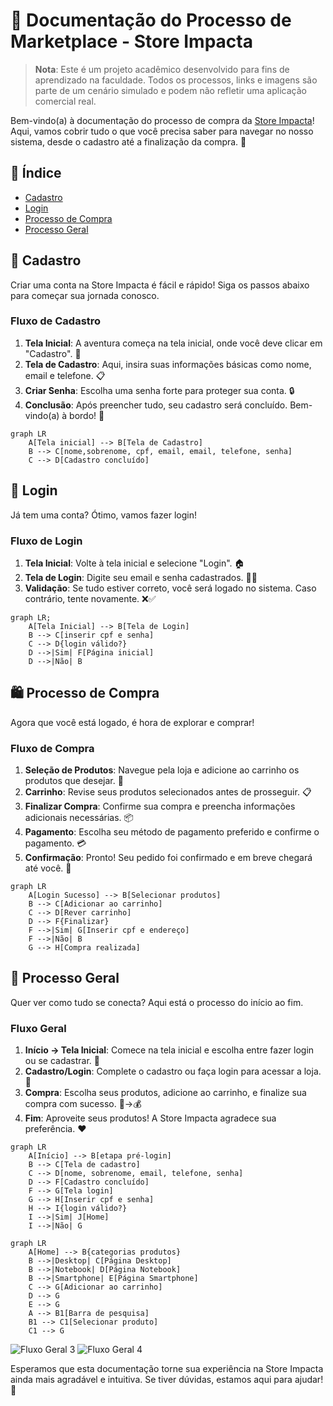 # 🛒 Documentação do Processo de Marketplace - Store Impacta

> **Nota**: Este é um projeto acadêmico desenvolvido para fins de aprendizado na faculdade. Todos os processos, links e imagens são parte de um cenário simulado e podem não refletir uma aplicação comercial real.

Bem-vindo(a) à documentação do processo de compra da [Store Impacta](https://store-imapcta.vercel.app/)! Aqui, vamos cobrir tudo o que você precisa saber para navegar no nosso sistema, desde o cadastro até a finalização da compra. 🚀

## 📑 Índice

- [Cadastro](#cadastro)
- [Login](#login)
- [Processo de Compra](#processo-de-compra)
- [Processo Geral](#processo-geral)

## 📝 Cadastro

Criar uma conta na Store Impacta é fácil e rápido! Siga os passos abaixo para começar sua jornada conosco.

### Fluxo de Cadastro

1. **Tela Inicial**: A aventura começa na tela inicial, onde você deve clicar em "Cadastro". 🌟
2. **Tela de Cadastro**: Aqui, insira suas informações básicas como nome, email e telefone. 📋
3. **Criar Senha**: Escolha uma senha forte para proteger sua conta. 🔒
4. **Conclusão**: Após preencher tudo, seu cadastro será concluído. Bem-vindo(a) à bordo! 🎉

```mermaid
graph LR
    A[Tela inicial] --> B[Tela de Cadastro]
    B --> C[nome,sobrenome, cpf, email, email, telefone, senha]
    C --> D[Cadastro concluído]
```

## 🔑 Login

Já tem uma conta? Ótimo, vamos fazer login!

### Fluxo de Login

1. **Tela Inicial**: Volte à tela inicial e selecione "Login". 🏠
2. **Tela de Login**: Digite seu email e senha cadastrados. 📧🔑
3. **Validação**: Se tudo estiver correto, você será logado no sistema. Caso contrário, tente novamente. ❌✅

```mermaid
graph LR;
    A[Tela Inicial] --> B[Tela de Login]
    B --> C[inserir cpf e senha]
    C --> D{login válido?}
    D -->|Sim| F[Página inicial]
    D -->|Não| B
```

## 🛍️ Processo de Compra

Agora que você está logado, é hora de explorar e comprar!

### Fluxo de Compra

1. **Seleção de Produtos**: Navegue pela loja e adicione ao carrinho os produtos que desejar. 🛒
2. **Carrinho**: Revise seus produtos selecionados antes de prosseguir. 📋
3. **Finalizar Compra**: Confirme sua compra e preencha informações adicionais necessárias. 📦
4. **Pagamento**: Escolha seu método de pagamento preferido e confirme o pagamento. 💳
5. **Confirmação**: Pronto! Seu pedido foi confirmado e em breve chegará até você. 🎉

```mermaid
graph LR
    A[Login Sucesso] --> B[Selecionar produtos]
    B --> C[Adicionar ao carrinho]
    C --> D[Rever carrinho]
    D --> F{Finalizar}
    F -->|Sim| G[Inserir cpf e endereço]
    F -->|Não| B
    G --> H[Compra realizada]
```

## 🔄 Processo Geral

Quer ver como tudo se conecta? Aqui está o processo do início ao fim.

### Fluxo Geral

1. **Início → Tela Inicial**: Comece na tela inicial e escolha entre fazer login ou se cadastrar. 🌈
2. **Cadastro/Login**: Complete o cadastro ou faça login para acessar a loja. 🚪
3. **Compra**: Escolha seus produtos, adicione ao carrinho, e finalize sua compra com sucesso. 🛒→💰
4. **Fim**: Aproveite seus produtos! A Store Impacta agradece sua preferência. ❤️

```mermaid
graph LR
    A[Início] --> B[etapa pré-login]
    B --> C[Tela de cadastro]
    C --> D[nome, sobrenome, email, telefone, senha]
    D --> F[Cadastro concluído]
    F --> G[Tela login]
    G --> H[Inserir cpf e senha]
    H --> I{login válido?}
    I -->|Sim| J[Home]
    I -->|Não| G
```

```mermaid
graph LR
    A[Home] --> B{categorias produtos}
    B -->|Desktop| C[Página Desktop]
    B -->|Notebook| D[Página Notebook]
    B -->|Smartphone| E[Página Smartphone]
    C --> G[Adicionar ao carrinho]
    D --> G
    E --> G
    A --> B1[Barra de pesquisa]
    B1 --> C1[Selecionar produto]
    C1 --> G
```

![Fluxo Geral 3](https://github.com/Project-Impacta/.github/assets/61327152/e1ee6278-9aec-4b70-b07e-190a09f136eb)
![Fluxo Geral 4](https://github.com/Project-Impacta/.github/assets/61327152/e6745c40-e1b0-4dc9-b4fb-ac549601897c)

Esperamos que esta documentação torne sua experiência na Store Impacta ainda mais agradável e intuitiva. Se tiver dúvidas, estamos aqui para ajudar! 🌟
